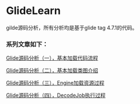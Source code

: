 # GlideLearn

gilde源码分析，所有分析均是基于glide tag 4.7.1的代码。  

### 系列文章如下：

[Glide源码分析（一），基本加载代码流程](doc/Glide01.md)  

[Glide源码分析（二），基本加载类图介绍](doc/Glide02.md)  

[Glide源码分析（三），Engine加载资源过程](doc/Glide03.md)

[Glide源码分析（四），DecodeJob执行过程](doc/Glide04.md)
